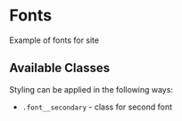 # Fonts
Example of fonts for site

## Available Classes
Styling can be applied in the following ways:

* `.font__secondary` - class for second font
